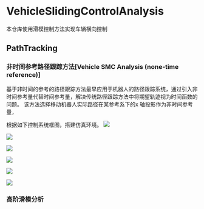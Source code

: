 # VehicleSlidingControlAnalysis
本仓库使用滑模控制方法实现车辆横向控制

## PathTracking
###  非时间参考路径跟踪方法[Vehicle SMC Analysis (none-time reference)]
基于非时间的参考的路径跟踪方法最早应用于机器人的路径跟踪系统，通过引入非时间参考量代替时间参考量，解决传统路径跟踪方法中将期望轨迹视为时间函数的问题。
该方法选择移动机器人实际路径在某参考系下的x 轴投影作为非时间参考量，



根据如下控制系统框图，搭建仿真环境。
![](https://raw.githubusercontent.com/zgh551/FigureBed/master/img/20191225194515.png)

![](https://raw.githubusercontent.com/zgh551/FigureBed/master/img/20191225201717.png)

![](https://raw.githubusercontent.com/zgh551/FigureBed/master/img/20191225201732.png)

![](https://raw.githubusercontent.com/zgh551/FigureBed/master/img/20191225201746.png)

![](https://raw.githubusercontent.com/zgh551/FigureBed/master/img/20191225201811.png)

![](https://raw.githubusercontent.com/zgh551/FigureBed/master/img/20191225201827.png)

### 高阶滑模分析

